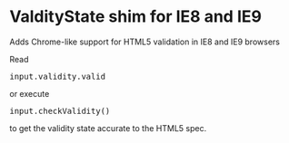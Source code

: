 ValdityState shim for IE8 and IE9
=================================

Adds Chrome-like support for HTML5 validation in IE8 and IE9 browsers

Read <pre>input.validity.valid</pre> or execute <pre>input.checkValidity()</pre>
to get the validity state accurate to the HTML5 spec.